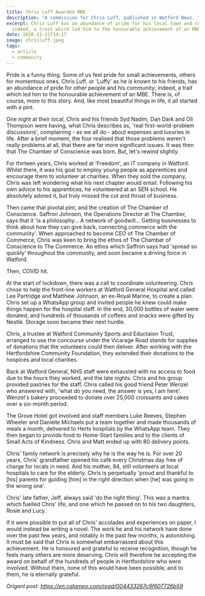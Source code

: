 ```yaml
---
title: Chris Luff Awarded MBE
description: "A commission for Chris Luff, published in Watford News. "
excerpt: Chris Luff has an abundance of pride for his local town and community;
  indeed, a trait which led him to the honourable achievement of an MBE.
date: 2020-12-21T14:17
image: chrisluff.jpeg
tags:
  - article
  - community
---
```

Pride is a funny thing. Some of us feel pride for small achievements, others for momentous ones. Chris Luff, or 'Luffy' as he is known to his friends, has an abundance of pride for other people and his community; indeed, a trait which led him to the honourable achievement of an MBE. There is, of course, more to this story. And, like most beautiful things in life, it all started with a pint. 

One night at their local, Chris and his friends Syd Nadim, Dan Dark and Oli Thompson were having, what Chris describes as, 'real first-world-problem discussions', complaining - as we all do - about expenses and luxuries in life. After a brief moment, the four realised that those problems weren't really problems at all, that there are far more significant issues. It was then that The Chamber of Conscience was born. But, let's rewind slightly. 

For thirteen years, Chris worked at 'Freedom', an IT company in Watford. Whilst there, it was his goal to employ young people as apprentices and encourage them to volunteer at charities. When they sold the company, Chris was left wondering what his next chapter would entail. Following his own advice to his apprentices, he volunteered at an SEN school. He absolutely adored it, but truly missed the cut and thrust of business. 

Then came that pivotal pint, and the creation of The Chamber of Conscience. Saffron Johnson, the Operations Director at The Chamber, says that it 'is a philosophy... A network of goodwill... Getting businesses to think about how they can give back, connecting commerce with the community'. When approached to become CEO of The Chamber of Commerce, Chris was keen to bring the ethos of The Chamber of Conscience to The Commerce. An ethos which Saffron says had 'spread so quickly' throughout the community, and soon became a driving force in Watford. 

Then, COVID hit.

At the start of lockdown, there was a call to coordinate volunteering. Chris chose to help the front-line workers at Watford General Hospital and called Lee Partridge and Matthew Johnson, an ex-Royal Marine, to create a plan. Chris set up a WhatsApp group and invited people he knew could make things happen for the hospital staff. In the end, 30,000 bottles of water were donated, and hundreds of thousands of coffees and snacks were gifted by Nestlé. Storage soon became their next hurdle.

Chris, a trustee at Watford Community Sports and Eductaion Trust, arranged to use the concourse under the Vicarage Road stands for supplies of donations that the volunteers could then deliver. After working with the Hertfordshire Community Foundation, they extended their donations to the hospices and local charities. 

Back at Watford General, NHS staff were exhausted with no access to food due to the hours they worked, and the late nights. Chris and his group provided pastries for the staff. Chris called his good friend Peter Wenzel who answered with, 'what do you need, the answer is yes, I am here'. Wenzel's bakery proceeded to donate over 25,000 croissants and cakes over a six-month period.

The Grove Hotel got involved and staff members Luke Reeves, Stephen Wheeler and Danielle Michaels put a team together and made thousands of meals a month, delivered to Herts hospitals by the WhatsApp team. They then began to provide food to Home-Start families and to the clients of Small Acts of Kindness. Chris and Matt ended up with 80 delivery points. 

Chris' family network is precisely why he is the way he is. For over 20 years, Chris' grandfather opened his café every Christmas day free of charge for locals in need. And his mother, 84, still volunteers at local hospitals to care for the elderly. Chris is perpetually 'proud and thankful to \[his] parents for guiding \[him] in the right direction when \[he] was going in the wrong one'. 

Chris' late father, Jeff, always said 'do the right thing'. This was a mantra which fuelled Chris' life, and one which he passed on to his two daughters, Rosie and Lucy. 

If it were possible to put all of Chris' accolades and experiences on paper, I would instead be writing a novel. The work he and his network have done over the past few years, and notably in the past few months, is astonishing. It must be said that Chris is somewhat embarrassed about this achievement. He is honoured and grateful to receive recognition, though he feels many others are more deserving. Chris will therefore be accepting the award on behalf of the hundreds of people in Hertfordshire who were involved. Without them, none of this would have been possible, and to them, he is eternally grateful.



*Origanl post: https://en.calameo.com/read/004433267c9f607726b59*